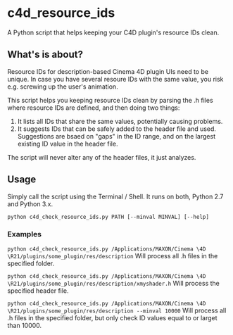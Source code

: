 # c4d_resource_ids
A Python script that helps keeping your C4D plugin's resource IDs clean.

## What's is about?
Resource IDs for description-based Cinema 4D plugin UIs need to be unique. In case you have several resoure IDs with the same value, you risk e.g. screwing up the user's animation.

This script helps you keeping resource IDs clean by parsing the .h files where resource IDs are defined, and then doing two things:

1. It lists all IDs that share the same values, potentially causing problems.
2. It suggests IDs that can be safely added to the header file and used. Suggestions are bsaed on "gaps" in the ID range, and on the largest existing ID value in the header file.

The script will never alter any of the header files, it just analyzes.


## Usage
Simply call the script using the Terminal / Shell. It runs on both, Python 2.7 and Python 3.x.

`python c4d_check_resource_ids.py PATH [--minval MINVAL] [--help]`

### Examples
```python c4d_check_resource_ids.py /Applications/MAXON/Cinema \4D \R21/plugins/some_plugin/res/description```
Will process all .h files in the specified folder.

```python c4d_check_resource_ids.py /Applications/MAXON/Cinema \4D \R21/plugins/some_plugin/res/description/xmyshader.h```
Will process the specified header file.

```python c4d_check_resource_ids.py /Applications/MAXON/Cinema \4D \R21/plugins/some_plugin/res/description --minval 10000```
Will process all .h files in the specified folder, but only check ID values equal to or larget than 10000.